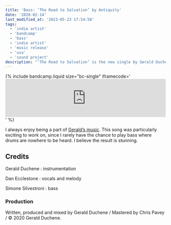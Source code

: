 ```yaml
---
title: 'Bass: ‘The Road to Salvation’ by Antiquity'
date: '2020-02-14'
last_modified_at: '2023-05-23 17:54:58'
tags:
  - 'indie artist'
  - 'bandcamp'
  - 'bass'
  - 'indie artist'
  - 'music release'
  - 'usa'
  - 'sound project'
description: "‘The Road to Salvation’ is the new single by Gerald Duchene. Vocals by Dan Ecclestone, bass by Minutes to Midnight."
---
```

{% include bandcamp.liquid size="bc-single" iframecode='<iframe style="border: 0; width: 100%; height: 120px;" src="https://bandcamp.com/EmbeddedPlayer/track=3254822052/size=large/bgcol=ffffff/linkcol=333333/tracklist=false/artwork=small/transparent=true/" seamless><a href="https://sessions.antiquity-music.com/track/the-road-from-salvation">The Road From Salvation by Antiquity</a></iframe>' %}

I always enjoy being a part of [Gerald’s music](https://sessions.antiquity-music.com). This song was particularly exciting to work on, since I rarely have the chance to play bass where drums are nowhere to be heard. I believe the result is stunning.

## Credits

Gerald Duchene
: instrumentation

Dan Ecclestone
: vocals and melody

Simone Silvestroni
: bass

### Production

Written, produced and mixed by Gerald Duchene / Mastered by Chris Pavey / &copy;&nbsp;2020 Gerald Duchene.